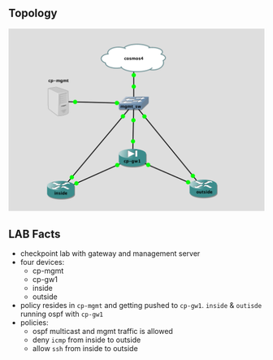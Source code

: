 ## Topology

![Topology](Topology.png)

## LAB Facts

- checkpoint lab with gateway and management server
- four devices:
  - cp-mgmt
  - cp-gw1
  - inside
  - outside
- policy resides in `cp-mgmt` and getting pushed to `cp-gw1`. `inside` & `outisde` running ospf with `cp-gw1`
- policies:
  - ospf multicast and mgmt traffic is allowed
  - deny `icmp` from inside to outside
  - allow `ssh` from inside to outside
